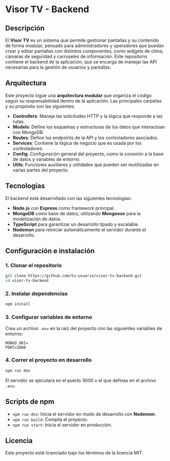 
# Visor TV - Backend

## Descripción

El **Visor TV** es un sistema que permite gestionar pantallas y su contenido de forma modular, pensado para administradores y operadores que puedan crear y editar pantallas con distintos componentes, como widgets de clima, cámaras de seguridad y carruseles de información. Este repositorio contiene el backend de la aplicación, que se encarga de manejar las API necesarias para la gestión de usuarios y pantallas.

## Arquitectura

Este proyecto sigue una **arquitectura modular** que organiza el código según su responsabilidad dentro de la aplicación. Las principales carpetas y su propósito son las siguientes:

- **Controllers**: Maneja las solicitudes HTTP y la lógica que responde a las rutas.
- **Models**: Define los esquemas y estructuras de los datos que interactúan con MongoDB.
- **Routes**: Define los endpoints de la API y los controladores asociados.
- **Services**: Contiene la lógica de negocio que es usada por los controladores.
- **Config**: Configuración general del proyecto, como la conexión a la base de datos y variables de entorno.
- **Utils**: Funciones auxiliares y utilidades que pueden ser reutilizadas en varias partes del proyecto.

## Tecnologías

El backend está desarrollado con las siguientes tecnologías:

- **Node.js** con **Express** como framework principal.
- **MongoDB** como base de datos, utilizando **Mongoose** para la modelización de datos.
- **TypeScript** para garantizar un desarrollo tipado y escalable.
- **Nodemon** para reiniciar automáticamente el servidor durante el desarrollo.
  
## Configuración e instalación

### 1. Clonar el repositorio
```bash
git clone https://github.com/tu-usuario/visor-tv-backend.git
cd visor-tv-backend
```

### 2. Instalar dependencias
```bash
npm install
```

### 3. Configurar variables de entorno
Crea un archivo `.env` en la raíz del proyecto con las siguientes variables de entorno:

```
MONGO_URI=
PORT=3000
```

### 4. Correr el proyecto en desarrollo
```bash
npm run dev
```

El servidor se ejecutará en el puerto 3000 o el que definas en el archivo `.env`.

## Scripts de npm

- `npm run dev`: Inicia el servidor en modo de desarrollo con **Nodemon**.
- `npm run build`: Compila el proyecto.
- `npm run start`: Inicia el servidor en producción.

## Licencia

Este proyecto está licenciado bajo los términos de la licencia MIT.
